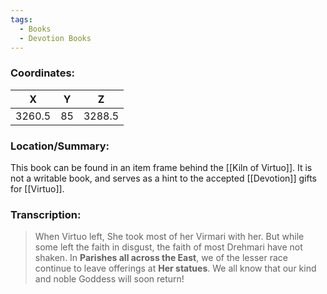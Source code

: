 ```yaml
---
tags:
  - Books
  - Devotion Books
---
```


### Coordinates:
| **X** | **Y**| **Z** |
|:-----:|:----:|:-----:|
|3260.5  |85   |3288.5  |

### Location/Summary:
This book can be found in an item frame behind the [[Kiln of Virtuo]]. It is not a writable book, and serves as a hint to the accepted [[Devotion]] gifts for [[Virtuo]].

### Transcription:
> When Virtuo left, She took most of her Virmari with her. But while some left the faith in disgust, the faith of most Drehmari have not shaken. In **Parishes all across the East**, we of the lesser race continue to leave offerings at **Her statues**. We all know that our kind and noble Goddess will soon return!
